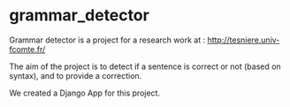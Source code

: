 # grammar_detector

Grammar detector is a project for a research work at : http://tesniere.univ-fcomte.fr/

The aim of the project is to detect if a sentence is correct or not (based on syntax), and to provide a correction.

We created a Django App for this project.
